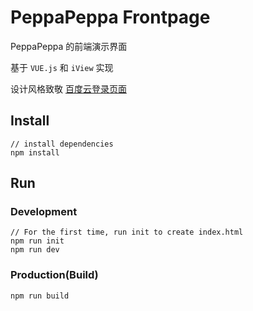 # PeppaPeppa Frontpage

PeppaPeppa 的前端演示界面

基于 `VUE.js` 和 `iView` 实现

设计风格致敬 [百度云登录页面](https://login.bce.baidu.com/)

## Install

```bush
// install dependencies
npm install
```

## Run

### Development

```bush
// For the first time, run init to create index.html
npm run init
npm run dev
```

### Production(Build)

```bush
npm run build
```
